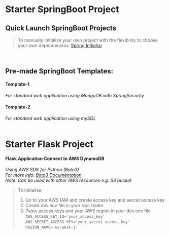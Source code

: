 # Starter SpringBoot Project
## Quick Launch SpringBoot Projects
> To manually initialize your own project with the flexibility to choose your own dependencies: [Spring Initializr](https://start.spring.io/)
<br>

## Pre-made SpringBoot Templates:
#### Template-1 <br>
*For standard web application using MongoDB with SpringSecurity*
<br>
#### Template-2 <br>
*For standard web application using mySQL*
<br>
<br>
# Starter Flask Project
#### Flask Application Connect to AWS DynamoDB
*Using AWS SDK for Python (Boto3)* <br>
*For more info: [Boto3 Documentation](https://boto3.amazonaws.com/v1/documentation/api/latest/guide/dynamodb.html)* <br>
*Note: Can be used with other AWS resources e.g. S3 bucket* <br>
> To initialise: <br>
> 1. Go to your AWS IAM and create access key and secret access key <br>
> 2. Create dev.env file in your root folder <br>
> 3. Paste access keys and your AWS region in your dev.env file <br>
> ` AWS_ACCESS_KEY_ID='your_access_key' ` <br>
`AWS_SECRET_ACCESS_KEY='your_secret_access_key'` <br>
`REGION_NAME='us-west-1'` <br>
